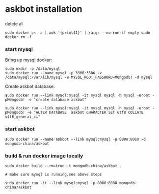 # askbot installation

###

delete all

	sudo docker ps -a | awk '{print$1}' | xargs --no-run-if-empty sudo docker rm -f



### start mysql

Bring up mysql docker:

	sudo mkdir -p /data/mysql
	sudo docker run --name mysql -p 3306:3306 -v /data/mysql:/var/lib/mysql -e MYSQL_ROOT_PASSWORD=M0ngodb! -d mysql

Create askbot database:

	sudo docker run --link mysql:mysql -it mysql mysql -h mysql -uroot -pM0ngodb! -e "create database askbot"

	sudo docker run --link mysql:mysql -it mysql mysql -h mysql -uroot -pM0ngodb! -e "ALTER DATABASE  askbot CHARACTER SET utf8 COLLATE utf8_general_ci"

### start askbot

	sudo docker run --name askbot --link mysql:mysql -p 8080:8080 -d mongodb-china/askbot



### build & run docker image locally

	sudo docker build --rm=true -t mongodb-china/askbot .

	# make sure mysql is running,see above steps

	sudo docker run -it --link mysql:mysql -p 8080:8080 mongodb-china/askbot 

